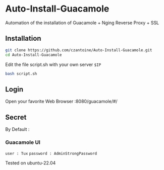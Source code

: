 # Auto-Install-Guacamole

Automation of the installation of Guacamole + Nging Reverse Proxy + SSL

## Installation

```sh
git clone https://github.com/czantoine/Auto-Install-Guacamole.git
cd Auto-Install-Guacamole
```

Edit the file script.sh with your own server `$IP`

``` sh
bash script.sh
```

## Login

Open your favorite Web Browser :8080/guacamole/#/

## Secret

By Default :

### Guacamole UI

```user : Tux```
```password : AdminStrongPassword```

Tested on ubuntu-22.04
